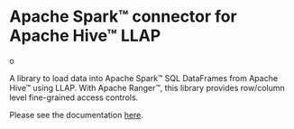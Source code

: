 # Apache Spark&trade; connector for Apache Hive&trade; LLAP
o

A library to load data into Apache Spark&trade; SQL DataFrames from
Apache Hive&trade; using LLAP. With Apache Ranger&trade;,
this library provides row/column level fine-grained access controls.

Please see the documentation [here](https://github.com/hortonworks-spark/spark-llap/wiki).
